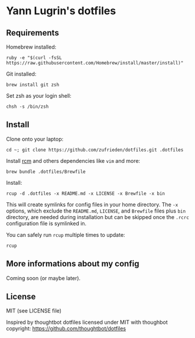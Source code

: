 Yann Lugrin's dotfiles
===================

Requirements
------------

Homebrew installed:

    ruby -e "$(curl -fsSL https://raw.githubusercontent.com/Homebrew/install/master/install)"

Git installed:

    brew install git zsh

Set zsh as your login shell:

    chsh -s /bin/zsh

Install
-------

Clone onto your laptop:

    cd ~; git clone https://github.com/zufrieden/dotfiles.git .dotfiles

Install [rcm](https://github.com/thoughtbot/rcm) and others dependencies
like `vim` and more:

    brew bundle .dotfiles/Brewfile

Install:

    rcup -d .dotfiles -x README.md -x LICENSE -x Brewfile -x bin

This will create symlinks for config files in your home directory. The `-x`
options, which exclude the `README.md`, `LICENSE`, and `Brewfile` files plus
`bin` directory, are needed during installation but can be skipped once the
`.rcrc` configuration file is symlinked in.

You can safely run `rcup` multiple times to update:

    rcup

More informations about my config
---------------------------------

Coming soon (or maybe later).

License
-------

MIT (see LICENSE file)

Inspired by thoughtbot dotfiles licensed under MIT with thoughbot copyright:
https://github.com/thoughtbot/dotfiles

